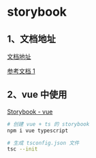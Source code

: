 # storybook

## 1、文档地址

[文档地址](https://storybook.js.org)

[参考文档 1](https://jamie.work/posts/从零搭建-组件库开发环境/)

## 2、vue 中使用

[Storybook - vue](https://storybook.js.org/docs/vue/get-started/install)

```bash
# 创建 vue + ts 的 storybook
npm i vue typescript

# 生成 tsconfig.json 文件
tsc --init
```
